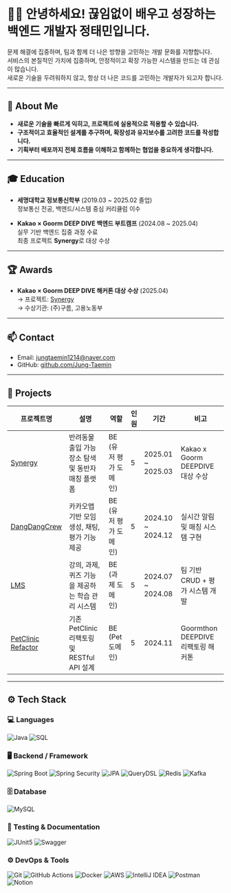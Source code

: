 # 🧑‍💻 안녕하세요! 끊임없이 배우고 성장하는 백엔드 개발자 정태민입니다.

문제 해결에 집중하며, 팀과 함께 더 나은 방향을 고민하는 개발 문화를 지향합니다.  
서비스의 본질적인 가치에 집중하며, 안정적이고 확장 가능한 시스템을 만드는 데 관심이 많습니다.  
새로운 기술을 두려워하지 않고, 항상 더 나은 코드를 고민하는 개발자가 되고자 합니다.

<hr>

## 👤 About Me

- **새로운 기술을 빠르게 익히고, 프로젝트에 실용적으로 적용할 수 있습니다.**
- **구조적이고 효율적인 설계를 추구하며, 확장성과 유지보수를 고려한 코드를 작성합니다.**
- **기획부터 배포까지 전체 흐름을 이해하고 함께하는 협업을 중요하게 생각합니다.**

<hr>

## 🎓 Education

- **세명대학교 정보통신학부** (2019.03 ~ 2025.02 졸업)  
  정보통신 전공, 백엔드/시스템 중심 커리큘럼 이수  

- **Kakao × Goorm DEEP DIVE 백엔드 부트캠프** (2024.08 ~ 2025.04)  
  실무 기반 백엔드 집중 과정 수료  
  최종 프로젝트 **Synergy**로 대상 수상  

<hr>

## 🏆 Awards

- **Kakao × Goorm DEEP DIVE 해커톤 대상 수상** (2025.04)  
  → 프로젝트: [Synergy](https://github.com/Goorm-Synergy/Synergy-Backend)  
  → 수상기관: (주)구름, 고용노동부

<hr>

## 📫 Contact

- Email: jungtaemin1214@naver.com  
- GitHub: [github.com/Jung-Taemin](https://github.com/Jung-Taemin)  

<hr>

## 📁 Projects

| 프로젝트명 | 설명 | 역할 | 인원 | 기간 | 비고 |
|------------|------|------|------|------|------|
| [Synergy](https://github.com/Goorm-Synergy/Synergy-Backend) | 반려동물 출입 가능 장소 탐색 및 동반자 매칭 플랫폼 | BE (유저 평가 도메인) | 5 | 2025.01 ~ 2025.03 | Kakao x Goorm DEEPDIVE 대상 수상 |
| [DangDangCrew](https://github.com/FindMeWithDeepDive/DangDangCrew) | 카카오맵 기반 모임 생성, 채팅, 평가 기능 제공 | BE (유저 평가 도메인) | 5 | 2024.10 ~ 2024.12 | 실시간 알림 및 매칭 시스템 구현 |
| [LMS](https://github.com/GoGetCustomer/learning-management-system) | 강의, 과제, 퀴즈 기능을 제공하는 학습 관리 시스템 | BE (과제 도메인) | 5 | 2024.07 ~ 2024.08 | 팀 기반 CRUD + 평가 시스템 개발 |
| [PetClinic Refactor](https://github.com/goorm-debug-alss/petclinic) | 기존 PetClinic 리팩토링 및 RESTful API 설계 | BE (Pet 도메인) | 5 | 2024.11 | Goormthon DEEPDIVE 리팩토링 해커톤 |

<hr>

## ⚙️ Tech Stack

### 💻 Languages
![Java](https://img.shields.io/badge/Java-007396?style=for-the-badge&logo=openjdk&logoColor=white)
![SQL](https://img.shields.io/badge/SQL-336791?style=for-the-badge&logo=postgresql&logoColor=white)

### 🖥 Backend / Framework
![Spring Boot](https://img.shields.io/badge/Spring%20Boot-6DB33F?style=for-the-badge&logo=springboot&logoColor=white)
![Spring Security](https://img.shields.io/badge/Spring%20Security-6DB33F?style=for-the-badge&logo=spring-security&logoColor=white)
![JPA](https://img.shields.io/badge/JPA-59666C?style=for-the-badge&logo=hibernate&logoColor=white)
![QueryDSL](https://img.shields.io/badge/QueryDSL-0089CD?style=for-the-badge)
![Redis](https://img.shields.io/badge/Redis-DC382D?style=for-the-badge&logo=redis&logoColor=white)
![Kafka](https://img.shields.io/badge/Apache%20Kafka-231F20?style=for-the-badge&logo=apachekafka&logoColor=white)

### 🗄 Database
![MySQL](https://img.shields.io/badge/MySQL-4479A1?style=for-the-badge&logo=mysql&logoColor=white)

### 🧪 Testing & Documentation
![JUnit5](https://img.shields.io/badge/JUnit5-25A162?style=for-the-badge)
![Swagger](https://img.shields.io/badge/Swagger-85EA2D?style=for-the-badge&logo=swagger&logoColor=black)

### ⚙️ DevOps & Tools
![Git](https://img.shields.io/badge/Git-F05032?style=for-the-badge&logo=git&logoColor=white)
![GitHub Actions](https://img.shields.io/badge/GitHub%20Actions-2088FF?style=for-the-badge&logo=githubactions&logoColor=white)
![Docker](https://img.shields.io/badge/Docker-2496ED?style=for-the-badge&logo=docker&logoColor=white)
![AWS](https://img.shields.io/badge/AWS-232F3E?style=for-the-badge&logo=amazonaws&logoColor=white)
![IntelliJ IDEA](https://img.shields.io/badge/IntelliJ%20IDEA-000000?style=for-the-badge&logo=intellijidea&logoColor=white)
![Postman](https://img.shields.io/badge/Postman-FF6C37?style=for-the-badge&logo=postman&logoColor=white)
![Notion](https://img.shields.io/badge/Notion-000000?style=for-the-badge&logo=notion&logoColor=white)
